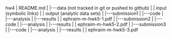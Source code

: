 hw4
|   README.md
|
|---data (not tracked in git or pushed to github)
|   |   input (symbolic links)
|   |   output (analytic data sets)
|
|---submission1
|   |---code
|   |---analysis
|   |---results
|   |   ephraim-m-hwk5-1.pdf
|
|---submission2
|   |---code
|   |---analysis
|   |---results
|   |   ephraim-m-hwk5-2.pdf
|
|---submission3
|   |---code
|   |---analysis
|   |---results
|   |   ephraim-m-hwk5-3.pdf